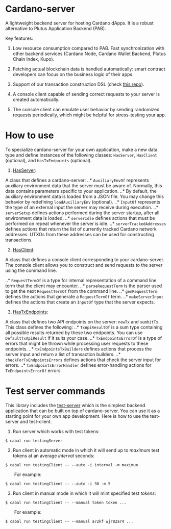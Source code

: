 # Cardano-server

A lightweight backend server for hosting Cardano dApps. It is a robust alternative to Plutus Application Backend (PAB).

Key features:

1. Low resource consumption compared to PAB. Fast synchronization with other backend services (Cardano Node, Cardano Wallet Backend, Plutus Chain Index, Kupo).

2. Fetching actual blockchain data is handled automatically: smart contract developers can focus on the business logic of their apps.

3. Support of our transaction construction DSL (check [this repo](https://github.com/encryptedcoins/plutus-apps-extra)).

4. A console client capable of sending correct requests to your server is created automatically.

5. The console client can emulate user behavior by sending randomized requests periodically, which might be helpful for stress-testing your app.

# How to use

To specialize cardano-server for your own application, make a new data type and define instances of the following classes: `HasServer`, `HasClient` (optional), and `HasTxEndpoints` (optional).

1. [HasServer](https://github.com/encryptedcoins/cardano-server/blob/main/src/Server/Class.hs):

A class that defines a cardano-server:
..* `AuxiliaryEnvOf` represents auxiliary environment data that the server must be aware of. Normally, this data contains parameters specific to your application.
..* By default, the auxiliary environment data is loaded from a JSON file. You may change this behavior by redefining `loadAuxiliaryEnv` (optional).
..* `InputOf` represents the type of an external input the server may receive during execution.
..* `serverSetup` defines actions performed during the server startup, after all environment data is loaded.
..* `serverIdle` defines actions that must be performed on repeat whenever the server is idle.
..* `serverTrackedAddresses` defines actions that return the list of currently tracked Cardano network addresses. UTXOs from these addresses can be used for constructing transactions.

2. [HasClient](https://github.com/encryptedcoins/cardano-server/blob/main/src/Client/Class.hs):

A class that defines a console client corresponding to your cardano-server. The console client allows you to construct and send requests to the server using the command line.

..* `RequestTermOf` is a type for internal representation of a command line term that the client may encounter.
..* `parseRequestTerm` is the parser used to get the next `RequestTermOf` from the command line.
..* `genRequestTerm` defines the actions that generate a `RequestTermOf` term.
..* `makeServerInput` defines the actions that create an `InputOf` type that the server expects.

3. [HasTxEndpoints](https://github.com/encryptedcoins/cardano-server/blob/main/src/Server/Endpoints/Tx/Class.hs):

A class that defines two API endpoints on the server: `newTx` and `sumbitTx`. This class defines the following:
..* `TxApiResultOf` is a sum type containing all possible results returned by these two endpoints. You can use `DefaultTxApiResult` if it suits your case.
..* `TxEndpointsErrorOf` is a type of errors that might be thrown while processing user requests to these endpoints.
..* `txEndpointsTxBuilders` defines actions that process the server input and return a list of transaction builders.
..* `checkForTxEndpointsErrors` defines actions that check the server input for errors.
..* `txEndpointsErrorHandler` defines error-handling actions for `TxEndpointsErrorOf` errors.

# Test server commands

This library includes the [test-server](https://github.com/encryptedcoins/cardano-server/blob/main/src/TestingServer/Main.hs) which is the simplest backend application that can be built on top of cardano-server. You can use it as a starting point for your own app development. Here is how to use the test-server and test-client.

1. Run server which works with test tokens:</br>
```console
$ cabal run testingServer
```

2. Run client in automatic mode in which it will send up to *maximum* test tokens at an average *interval* seconds:</br>
```console
$ cabal run testingClient -- --auto -i interval -m maximum
```
&emsp;&emsp;For example:
```console
$ cabal run testingClient -- --auto -i 30 -m 5
```

3. Run client in manual mode in which it will mint specified test *tokens*:</br>
```console
$ cabal run testingClient -- --manual token token ...
```
&emsp;&emsp;For example:
```console
$ cabal run testingClient -- --manual a72kf wjr82ar4 ...
```
